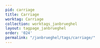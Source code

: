 ```yaml
---
pid: carriage
title: Carriage
worktag: Carriage
collection: worktags_janbrueghel
layout: tagpage_janbrueghel
order: '024'
permalink: "/janbrueghel/tags/carriage/"
---
```

